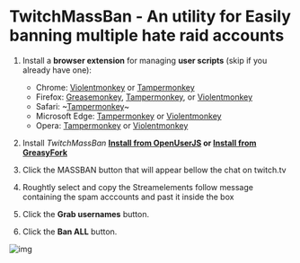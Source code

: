 # TwitchMassBan - An utility for Easily banning multiple hate raid accounts

1. Install a **browser extension** for managing **user scripts** (skip if you already have one):
    
    - Chrome: [Violentmonkey](https://chrome.google.com/webstore/detail/violent-monkey/jinjaccalgkegednnccohejagnlnfdag) or [Tampermonkey](https://chrome.google.com/webstore/detail/tampermonkey/dhdgffkkebhmkfjojejmpbldmpobfkfo)     
    - Firefox: [Greasemonkey](https://addons.mozilla.org/firefox/addon/greasemonkey/), [Tampermonkey](https://addons.mozilla.org/firefox/addon/tampermonkey/), or [Violentmonkey](https://addons.mozilla.org/firefox/addon/violentmonkey/)  
    - Safari: ~[Tampermonkey](https://github.com/victornpb/deleteDiscordMessages/issues/91#issuecomment-654514364)~ 
    - Microsoft Edge: [Tampermonkey](https://microsoftedge.microsoft.com/addons/detail/tampermonkey/iikmkjmpaadaobahmlepeloendndfphd) or [Violentmonkey](https://microsoftedge.microsoft.com/addons/detail/violentmonkey/eeagobfjdenkkddmbclomhiblgggliao)  
    - Opera: [Tampermonkey](https://addons.opera.com/extensions/details/tampermonkey-beta/) or [Violentmonkey](https://addons.opera.com/extensions/details/violent-monkey/)  

1. Install *TwitchMassBan*
**<a href="https://openuserjs.org/scripts/victornpb/TwitchMassBan_-_Easily_ban_hate_raid_accounts" target="_blank">Install from OpenUserJS</a>
or
<a href="https://greasyfork.org/en/scripts/432982-twitchmassban-easily-ban-hate-raid-accounts" target="_blank">Install from GreasyFork</a>**

1. Click the MASSBAN button that will appear bellow the chat on twitch.tv

1. Roughtly select and copy the Streamelements follow message containing the spam acccounts and past it inside the box

1. Click the **Grab usernames** button.

1. Click the **Ban ALL** button.


![img](./ss.gif)
